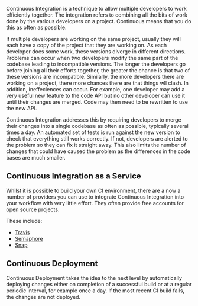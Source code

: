 Continuous Integration is a technique to allow multiple developers to work
efficiently together. The integration refers to combining all the bits of work
done by the various developers on a project. Continuous means that you do this
as often as possible.

If multiple developers are working on the same project, usually they will each
have a copy of the project that they are working on. As each developer does
some work, these versions diverge in different directions. Problems can occur
when two developers modify the same part of the codebase leading to
incompatible versions. The longer the developers go before joining all their
efforts together, the greater the chance is that two of these versions are
incompatible. Similarly, the more developers there are working on a project,
there more chances there are that things wll clash. In addition, ineffeciences
can occur. For example, one developer may add a very useful new feature to the
code API but no other developer can use it until their changes are merged. Code
may then need to be rewritten to use the new API.

Continuous Integration addresses this by requiring developers to merge their
changes into a single codebase as often as possible, typically several times a
day. An automated set of tests is run against the new version to check that
everything still works correctly. If not, developers are alerted to the problem
so they can fix it straight away. This also limits the number of changes that
could have caused the problem as the differences in the code bases are much
smaller.

## Continuous Integration as a Service

Whilst it is possible to build your own CI environment, there are a now a
number of providers you can use to integrate Continuous Integration into your
workflow with very little effort. They often provide free accounts for open
source projects.

These include:

- [Travis](https://travis-ci.org/)
- [Semaphore](https://semaphoreapp.com/)
- [Snap](https://snap-ci.com/)

## Continuous Deployment

Continuous Deployment takes the idea to the next level by automatically
deploying changes either on completion of a successful build or at a regular
periodic interval, for example once a day. If the most recent CI build fails,
the changes are not deployed.

